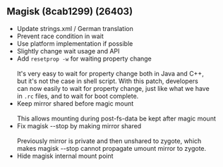 ## Magisk (8cab1299) (26403)
- Update strings.xml / German translation
- Prevent race condition in wait
- Use platform implementation if possible
- Slightly change wait usage and API
- Add `resetprop -w` for waiting property change<br><br>It's very easy to wait for property change both in Java and C++,<br>but it's not the case in shell script. With this patch, developers<br>can now easily to wait for property change, just like what we have<br>in `.rc` files, and to wait for boot complete.
- Keep mirror shared before magic mount<br><br>This allows mounting during post-fs-data be kept after magic mount
- Fix magisk --stop by making mirror shared<br><br>Previously mirror is private and then unshared to zygote, which<br>makes magisk --stop cannot propagate umount mirror to zygote.
- Hide magisk internal mount point
